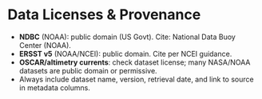 # Data Licenses & Provenance

- **NDBC** (NOAA): public domain (US Govt). Cite: National Data Buoy Center (NOAA).
- **ERSST v5** (NOAA/NCEI): public domain. Cite per NCEI guidance.
- **OSCAR/altimetry currents**: check dataset license; many NASA/NOAA datasets are public domain or permissive.
- Always include dataset name, version, retrieval date, and link to source in metadata columns.
